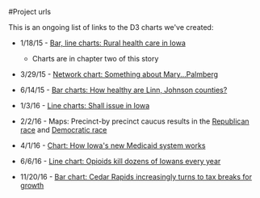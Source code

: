 #Project urls

This is an ongoing list of links to the D3 charts we've created:

* 1/18/15 - [Bar, line charts: Rural health care in Iowa](http://thegazette.com/iowas-rural-health-systems-face-their-own-challenges-20150118)
	- Charts are in chapter two of this story

* 3/29/15 - [Network chart: Something about Mary...Palmberg](http://thegazette.com/subject/news/something-about-marypalmberg-20150329)

* 6/14/15 - [Bar charts: How healthy are Linn, Johnson counties?](http://thegazette.com/subject/news/health/health-snapshot-20150614)

* 1/3/16 - [Line charts: Shall issue in Iowa](http://www.thegazette.com/subject/news/public-safety/five-years-after-passage-of-the-shall-issue-gun-law-views-remain-mixed-20160103)

* 2/2/16 - Maps: Precinct-by precinct caucus results in the [Republican race](http://www.thegazette.com/subject/news/politics/election/republican-presidential/rubio-leaves-iowa-with-third-place-finish-marcomentum-20160202) and [Democratic race](http://www.thegazette.com/subject/news/politics/election/democratic-presidential/slim-win-for-clinton-sign-of-lengthy-nomination-process-20160202)

* 4/1/16 - [Chart: How Iowa's new Medicaid system works](http://www.thegazette.com/data/medicaid-explained)

* 6/6/16 - [Line chart: Opioids kill dozens of Iowans every year](http://www.thegazette.com/subject/news/heroins-hold-how-iowans-struggle-x2014-and-sometimes-succeed-x2014-in-overcoming-opioid-addiction-20160605)

* 11/20/16 - [Bar chart: Cedar Rapids increasingly turns to tax breaks for growth](http://www.thegazette.com/subject/news/government/cedar-rapids-increasingly-turns-to-tax-breaks-for-growth-20161120)
